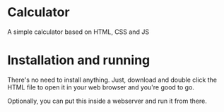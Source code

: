 # Calculator
A simple calculator based on HTML, CSS and JS

# Installation and running
There's no need to install anything. Just, download and double click the HTML file to open it in your web browser and you're good to go.

Optionally, you can put this inside a webserver and run it from there.
